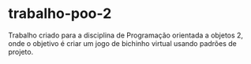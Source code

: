 # trabalho-poo-2
Trabalho criado para a disciplina de Programação orientada a objetos 2, onde o objetivo é criar um jogo de bichinho virtual usando padrões de projeto.
